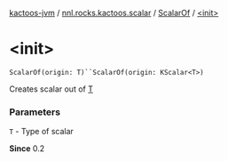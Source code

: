 [kactoos-jvm](../../index.md) / [nnl.rocks.kactoos.scalar](../index.md) / [ScalarOf](index.md) / [&lt;init&gt;](.)

# &lt;init&gt;

`ScalarOf(origin: T)``ScalarOf(origin: KScalar<T>)`

Creates scalar out of [T](#)

### Parameters

`T` - Type of scalar

**Since**
0.2

